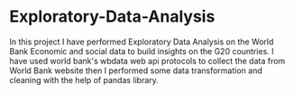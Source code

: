 # Exploratory-Data-Analysis

In this project I have performed Exploratory Data Analysis on the World Bank Economic and social data to build insights on the G20 countries. I have used world bank's 
wbdata web api protocols to collect the data from World Bank website then I performed some data transformation and cleaning with the help of pandas library.
